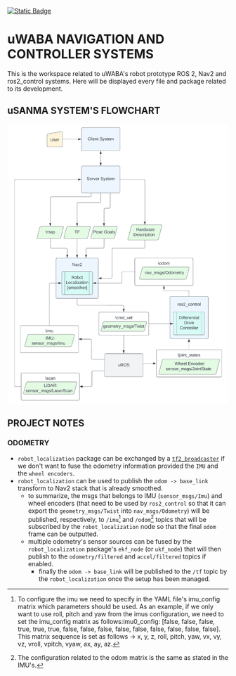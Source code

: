 [![Static Badge](https://img.shields.io/badge/version-v0.0.1--alpha-teal)](https://github.com/uSANMA/ros2-uwaba-prototype)
# uWABA NAVIGATION AND CONTROLLER SYSTEMS
This is the workspace related to uWABA's robot prototype ROS 2, Nav2 and ros2_control systems. Here will be displayed every file and package related to its development.

## uSANMA SYSTEM'S FLOWCHART
<p align="center">
<img src="https://github.com/uSANMA/ros2-uwaba-prototype/blob/alpha/docs/uSANMA%20Stack%20English.png" width="500" align="center">
</p>

## PROJECT NOTES
### ODOMETRY
- `robot_localization` package can be exchanged by a [`tf2_broadcaster`](https://docs.ros.org/en/rolling/Tutorials/Intermediate/Tf2/Writing-A-Tf2-Broadcaster-Py.html) if we don't want to fuse the odometry information provided the `IMU` and the `wheel encoders`.
- `robot_localization` can be used to publish the `odom -> base_link` transform to Nav2 stack that is already smoothed.
    - to summarize, the msgs that belongs to IMU (`sensor_msgs/Imu`) and wheel encoders (that need to be used by `ros2_control` so that it can export the `geometry_msgs/Twist` into `nav_msgs/Odometry`) will be published, respectively, to `/imu`[^1] and `/odom`[^2] topics that will be subscribed by the `robot_localization` node so that the final `odom` frame can be outputted.
    - multiple odometry's sensor sources can be fused by the `robot_localization` package's `ekf_node` (or `ukf_node`) that will then publish to the `odometry/filtered` and `accel/filtered` topics if enabled.
        - finally the `odom -> base_link` will be published to the `/tf` topic by the `robot_localization` once the setup has been managed.

[^1]: To configure the imu we need to specify in the YAML file's imu_config matrix which parameters should be used. As an example, if we only want to use roll, pitch and yaw from the imus configuration, we need to set the imu_config matrix as follows:imu0_config: [false, false, false, true,  true,  true, false, false, false, false, false, false, false, false, false]. This matrix sequence is set as follows -> x, y, z, roll, pitch, yaw, vx, vy, vz, vroll, vpitch, vyaw, ax, ay, az.
[^2]: The configuration related to the odom matrix is the same as stated in the IMU's. 
